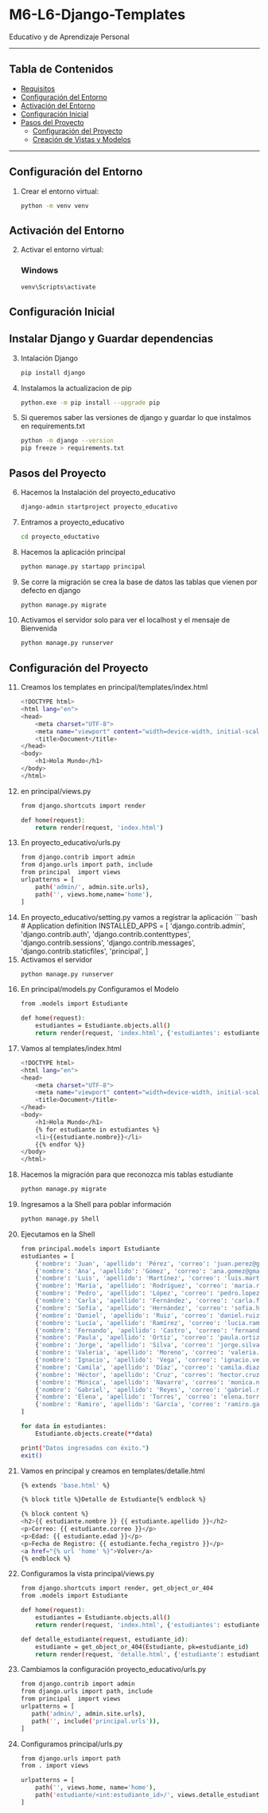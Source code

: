 # M6-L6-Django-Templates
Educativo y de Aprendizaje Personal

---

## Tabla de Contenidos
- [Requisitos](#requisitos)
- [Configuración del Entorno](#configuración-del-entorno)
- [Activación del Entorno](#Activación-del-Entorno)
- [Configuración Inicial](#configuración-inicial)
- [Pasos del Proyecto](#pasos-del-proyecto)
  - [Configuración del Proyecto](#configuración-del-proyecto)
  - [Creación de Vistas y Modelos](#creación-de-vistas-y-modelos)
 

---

## Configuración del Entorno

1. Crear el entorno virtual:
   ```bash
   python -m venv venv

## Activación del Entorno

2. Activar el entorno virtual:
    ### Windows
    ```bash
    venv\Scripts\activate

## Configuración Inicial
## Instalar Django y Guardar dependencias

3. Intalación Django
    ```bash
    pip install django

4. Instalamos la actualizacion de pip
    ```bash
    python.exe -m pip install --upgrade pip

5. Si queremos saber las versiones de django y guardar lo que instalmos en requirements.txt
    ```bash
    python -m django --version
    pip freeze > requirements.txt

## Pasos del Proyecto

6. Hacemos la Instalación del proyecto_educativo
    ```bash
    django-admin startproject proyecto_educativo

7. Entramos a proyecto_educativo
    ```bash
    cd proyecto_eductativo

8. Hacemos la aplicación principal
    ```bash
    python manage.py startapp principal

9. Se corre la migración se crea la base de datos las tablas que vienen por defecto en django
    ```bash
    python manage.py migrate

10. Activamos el servidor solo para ver el localhost y el mensaje de Bienvenida
    ```bash
    python manage.py runserver

## Configuración del Proyecto

11. Creamos los templates en principal/templates/index.html
    ```bash
    <!DOCTYPE html>
    <html lang="en">
    <head>
        <meta charset="UTF-8">
        <meta name="viewport" content="width=device-width, initial-scale=1.0">
        <title>Document</title>
    </head>
    <body>
        <h1>Hola Mundo</h1>
    </body>
    </html>

12. en principal/views.py
    ```bash
    from django.shortcuts import render

    def home(request):
        return render(request, 'index.html')

13. En proyecto_educativo/urls.py
    ```bash
    from django.contrib import admin
    from django.urls import path, include
    from principal  import views
    urlpatterns = [
        path('admin/', admin.site.urls),
        path('', views.home,name='home'),
    ]

14.  En proyecto_educativo/setting.py vamos a registrar la aplicación
    ```bash
    # Application definition
    INSTALLED_APPS = [
        'django.contrib.admin',
        'django.contrib.auth',
        'django.contrib.contenttypes',
        'django.contrib.sessions',
        'django.contrib.messages',
        'django.contrib.staticfiles',
        'principal',
    ]
15. Activamos el servidor
    ```bash
    python manage.py runserver

16. En principal/models.py Configuramos el Modelo
    ```bash
    from .models import Estudiante

    def home(request):
        estudiantes = Estudiante.objects.all()
        return render(request, 'index.html', {'estudiantes': estudiantes})

17. Vamos al templates/index.html
    ```bash
    <!DOCTYPE html>
    <html lang="en">
    <head>
        <meta charset="UTF-8">
        <meta name="viewport" content="width=device-width, initial-scale=1.0">
        <title>Document</title>
    </head>
    <body>
        <h1>Hola Mundo</h1>
        {% for estudiante in estudiantes %}
        <li>{{estudiante.nombre}}</li>
        {{% endfor %}}
    </body>
    </html>

18. Hacemos la migración para que reconozca mis tablas estudiante
    ```bash
    python manage.py migrate

19. Ingresamos a la Shell para poblar información 
    ```bash
    python manage.py Shell

20. Ejecutamos en la Shell
    ```bash
    from principal.models import Estudiante
    estudiantes = [
        {'nombre': 'Juan', 'apellido': 'Pérez', 'correo': 'juan.perez@gmail.com', 'edad': 20},
        {'nombre': 'Ana', 'apellido': 'Gómez', 'correo': 'ana.gomez@gmail.com', 'edad': 22},
        {'nombre': 'Luis', 'apellido': 'Martínez', 'correo': 'luis.martinez@gmail.com', 'edad': 19},
        {'nombre': 'María', 'apellido': 'Rodríguez', 'correo': 'maria.rodriguez@gmail.com', 'edad': 21},
        {'nombre': 'Pedro', 'apellido': 'López', 'correo': 'pedro.lopez@gmail.com', 'edad': 23},
        {'nombre': 'Carla', 'apellido': 'Fernández', 'correo': 'carla.fernandez@gmail.com', 'edad': 24},
        {'nombre': 'Sofía', 'apellido': 'Hernández', 'correo': 'sofia.hernandez@gmail.com', 'edad': 20},
        {'nombre': 'Daniel', 'apellido': 'Ruiz', 'correo': 'daniel.ruiz@gmail.com', 'edad': 25},
        {'nombre': 'Lucía', 'apellido': 'Ramírez', 'correo': 'lucia.ramirez@gmail.com', 'edad': 18},
        {'nombre': 'Fernando', 'apellido': 'Castro', 'correo': 'fernando.castro@gmail.com', 'edad': 22},
        {'nombre': 'Paula', 'apellido': 'Ortiz', 'correo': 'paula.ortiz@gmail.com', 'edad': 21},
        {'nombre': 'Jorge', 'apellido': 'Silva', 'correo': 'jorge.silva@gmail.com', 'edad': 26},
        {'nombre': 'Valeria', 'apellido': 'Moreno', 'correo': 'valeria.moreno@gmail.com', 'edad': 19},
        {'nombre': 'Ignacio', 'apellido': 'Vega', 'correo': 'ignacio.vega@gmail.com', 'edad': 24},
        {'nombre': 'Camila', 'apellido': 'Díaz', 'correo': 'camila.diaz@gmail.com', 'edad': 23},
        {'nombre': 'Héctor', 'apellido': 'Cruz', 'correo': 'hector.cruz@gmail.com', 'edad': 27},
        {'nombre': 'Mónica', 'apellido': 'Navarro', 'correo': 'monica.navarro@gmail.com', 'edad': 22},
        {'nombre': 'Gabriel', 'apellido': 'Reyes', 'correo': 'gabriel.reyes@gmail.com', 'edad': 21},
        {'nombre': 'Elena', 'apellido': 'Torres', 'correo': 'elena.torres@gmail.com', 'edad': 20},
        {'nombre': 'Ramiro', 'apellido': 'García', 'correo': 'ramiro.garcia@gmail.com', 'edad': 25},
    ]

    for data in estudiantes:
        Estudiante.objects.create(**data)

    print("Datos ingresados con éxito.")
    exit()

21. Vamos en principal y creamos en templates/detalle.html
    ```bash
    {% extends 'base.html' %}

    {% block title %}Detalle de Estudiante{% endblock %}

    {% block content %}
    <h2>{{ estudiante.nombre }} {{ estudiante.apellido }}</h2>
    <p>Correo: {{ estudiante.correo }}</p>
    <p>Edad: {{ estudiante.edad }}</p>
    <p>Fecha de Registro: {{ estudiante.fecha_registro }}</p>
    <a href="{% url 'home' %}">Volver</a>
    {% endblock %}

22. Configuramos la vista principal/views.py
    ```bash
    from django.shortcuts import render, get_object_or_404
    from .models import Estudiante

    def home(request):
        estudiantes = Estudiante.objects.all()
        return render(request, 'index.html', {'estudiantes': estudiantes})

    def detalle_estudiante(request, estudiante_id):
        estudiante = get_object_or_404(Estudiante, pk=estudiante_id)
        return render(request, 'detalle.html', {'estudiante': estudiante})

23. Cambiamos la configuración proyecto_educativo/urls.py
     ```bash
    from django.contrib import admin
    from django.urls import path, include
    from principal  import views
    urlpatterns = [
        path('admin/', admin.site.urls),
        path('', include('principal.urls')),
    ]

24. Configuramos principal/urls.py
    ```bash
    from django.urls import path
    from . import views

    urlpatterns = [
        path('', views.home, name='home'),
        path('estudiante/<int:estudiante_id>/', views.detalle_estudiante, name='detalle_estudiante'),
    ]






